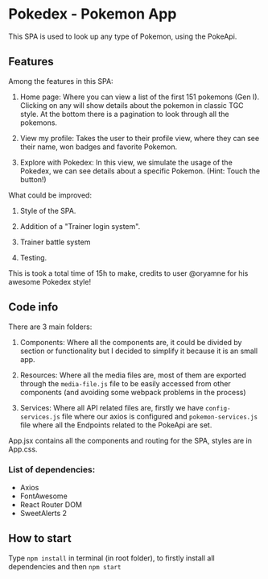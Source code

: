 
# Pokedex - Pokemon App

  

This SPA is used to look up any type of Pokemon, using the PokeApi.


## Features

  

Among the features in this SPA:

  

1. Home page: Where you can view a list of the first 151 pokemons (Gen I). Clicking on any will show details about the pokemon in classic TGC style. At the bottom there is a pagination to look through all the pokemons.

2. View my profile: Takes the user to their profile view, where they can see their name, won badges and favorite Pokemon.

3. Explore with Pokedex: In this view, we simulate the usage of the Pokedex, we can see details about a specific Pokemon. (Hint: Touch the button!)

  

What could be improved:

  

1. Style of the SPA.

2. Addition of a "Trainer login system".

3. Trainer battle system
4. Testing.

  

This is took a total time of 15h to make, credits to user @oryamne for his awesome Pokedex style!

## Code info

There are 3 main folders:
1. Components: Where all the components are, it could be divided by section or functionality but I decided to simplify it because it is an small app.

2. Resources: Where all the media files are, most of them are exported through the `media-file.js` file to be easily accessed from other components (and avoiding some webpack problems in the process)

3. Services: Where all API related files are, firstly we have `config-services.js` file where our axios is configured and `pokemon-services.js` file where all the Endpoints related to the PokeApi are set.

App.jsx contains all the components and routing for the SPA, styles are in App.css.

### List of dependencies:

 - Axios
 - FontAwesome
 - React Router DOM
 - SweetAlerts 2 

## How to start
Type `npm install` in terminal (in root folder), to firstly install all dependencies and then `npm start`
